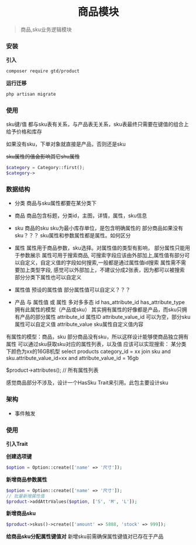 <div align="center"><h1>商品模块</h1></div>

> 商品,sku业务逻辑模块


### 安装
**引入**
```bash
composer require gtd/product
```

**运行迁移**
```bash
php artisan migrate
```

### 使用



 sku键/值 都与sku表有关系，与产品表无关系，sku表最终只需要在键值的组合上给予价格和库存

 如果没有sku，下单对象就直接是产品，否则还是sku
 
 
 ~~sku属性的值会影响其它shu属性~~
 
 ```php
$category = Category::first();
$category->
```

### 数据结构
- 分类
商品与sku属性都要在某分类下

- 商品
商品包含标题，分类id，主图，详情，属性，sku信息

- sku
商品的sku
sku为最小库存单位，是包含明确属性的
部分商品如果没有sku？？？
sku属性和参数属性都是属性。如何区分

- 属性
属性用于商品参数，sku选择。对属性值的类型有影响，
部分属性只能用于参数展示
属性可用于搜索商品, 可搜索字段应该由外部加上,属性值有部分可以自定义，自定义值的字段如何搜索,一般都是通过属性值id搜索
属性需不需要加上类型字段, 感觉可以外部加上，不建议分成2张表，因为都可以被搜索
部分分类下属性也可以自定义

- 属性值
预设的属性值
部分属性值可以自定义？？？

- 产品 与 属性值 或 属性 多对多多态
id 
has_attribute_id 
has_attribute_type 拥有此属性的模型（产品或sku）
其实拥有属性的好像都是产品，而sku只拥有产品的部分属性
attribute_id 属性ID 
attribute_value_id 可以为空，部分sku属性可以自定义值
attribute_value sku属性自定义值内容

有属性的模型：商品，sku
部分商品没有sku，所以这样设计能够使商品独立拥有属性
可以通过sku获取sku对应的属性列表，以及值
应该可以实现搜索：
某分类下颜色为xx的16GB机型
select products category_id = xx join sku and sku.attribute_value_id=xx and attribute_value_id = 16gb

$product->attributes(); // 所有属性列表

感觉商品部分不涉及，设计一个HasSku Trait来引用。此包主要设计sku




### 架构
- 事件触发


### 使用
**引入Trait**

**创建选项键**
```php
$option = Option::create(['name' => '尺寸']);
```
**新增商品参数属性**
```php
$option = Option::create(['name' => '尺寸']);
// 批量新增属性值
$product->addAttrValues($option, ['S', 'M', 'L']);
```
**新增商品sku**
```php
$product->skus()->create(['amount' => 5888, 'stock' => 999]);
```
**给商品sku分配属性键值对**
新增sku前需确保属性键值对已存在于产品
```php

```